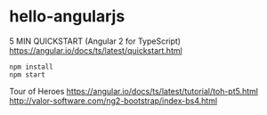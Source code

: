 # hello-angularjs

5 MIN QUICKSTART (Angular 2 for TypeScript)
https://angular.io/docs/ts/latest/quickstart.html

```
npm install
npm start
```

Tour of Heroes
https://angular.io/docs/ts/latest/tutorial/toh-pt5.html
http://valor-software.com/ng2-bootstrap/index-bs4.html
